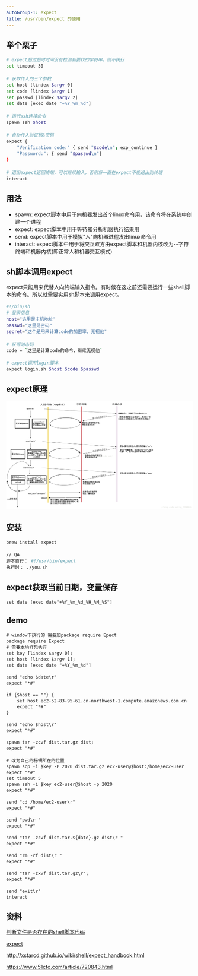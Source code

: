 ```yaml
---
autoGroup-1: expect
title: /usr/bin/expect 的使用
---
```

## 举个栗子
```sh
# expect超过超时时间没有检测到要找的字符串，则不执行
set timeout 30

# 获取传入的三个参数
set host [lindex $argv 0]
set code [lindex $argv 1]
set passwd [lindex $argv 2]
set date [exec date "+%Y_%m_%d"]

# 运行ssh连接命令
spawn ssh $host

# 自动传入验证码&密码
expect {
    "Verification code:" { send "$code\n"; exp_continue }
    "Password:": { send "$passwd\n"}
}

# 退出expect返回终端，可以继续输入，否则将一直在expect不能退出到终端
interact
```

## 用法
- spawn: expect脚本中用于向机器发出首个linux命令用，该命令将在系统中创建一个进程
- expect: expect脚本中用于等待和分析机器执行结果用
- send: expect脚本中用于模拟"人"向机器进程发出linux命令用
- interact: expect脚本中用于将交互双方由expect脚本和机器内核改为--字符终端和机器内核(即正常人和机器交互模式)

## sh脚本调用expect
expect只能用来代替人向终端输入指令。有时候在这之前还需要运行一些shell脚本的命令。所以就需要实用sh脚本来调用expect。

```sh
#!/bin/sh
# 登录信息
host="这里是主机地址"
passwd="这里是密码"
secret="这个是用来计算code的加密率，无视他"

# 获得动态码
code = `这里是计算code的命令，继续无视他`

# expect调用login脚本
expect login.sh $host $code $passwd
```

## expect原理

![expect原理](./images/aHR0cHM6Ly9pbWctYmxvZy5jc2RuLm5ldC8yMDE4MDMyMTEwMTIxMDMyMj93YXRlcm1hcmsvMi90ZXh0L0x5OWliRzluTG1OelpHNHVibVYwTDNGeFh6STNNRFk0T0RRMS9mb250LzVhNkw1TDJUL2ZvbnRzaXplLzQwMC9maWxsL0kwSkJRa0ZDTUE9PS9kaXNzb2x2ZS83MA.jpeg)


## 安装
```sh
brew install expect

// QA
脚本首行： #!/usr/bin/expect
执行时： ./you.sh
```
## expect获取当前日期，变量保存
```shell
set date [exec date"+%Y_%m_%d_%H_%M_%S"]
```

## demo
```shell
# window下执行的 需要加package require Epect
package require Expect
# 需要本地打包执行 
set key [lindex $argv 0];
set host [lindex $argv 1];
set date [exec date "+%Y_%m_%d"]

send "echo $date\r"
expect "*#"

if {$host == ""} {
    set host ec2-52-83-95-61.cn-northwest-1.compute.amazonaws.com.cn
    expect "*#"
}

send "echo $host\r"
expect "*#"

spawn tar -zcvf dist.tar.gz dist;
expect "*#"

# 改为自己的秘钥所在的位置
spawn scp -i $key -P 2020 dist.tar.gz ec2-user@$host:/home/ec2-user
expect "*#"
set timeout 5
spawn ssh -i $key ec2-user@$host -p 2020
expect "*#"

send "cd /home/ec2-user\r"
expect "*#"

send "pwd\r "
expect "*#"

send "tar -zcvf dist.tar.${date}.gz dist\r "
expect "*#"

send "rm -rf dist\r "
expect "*#"

send "tar -zxvf dist.tar.gz\r";
expect "*#"

send "exit\r"
interact 
```
## 资料

[判断文件是否存在的shell脚本代码](https://www.jb51.net/article/34330.htm)

[expect](https://www.cnblogs.com/steel-chen/p/10636799.html)


http://xstarcd.github.io/wiki/shell/expect_handbook.html

https://www.51cto.com/article/720843.html